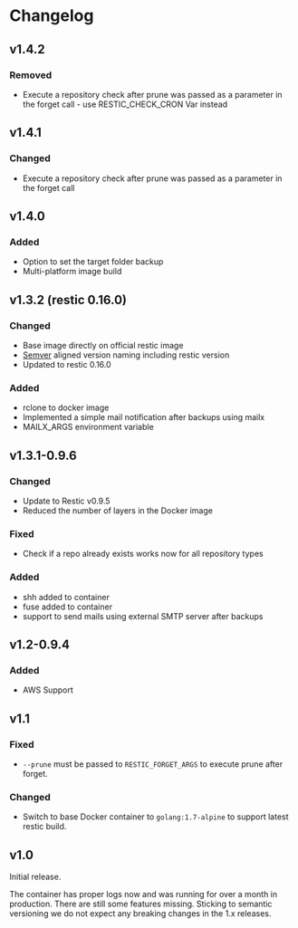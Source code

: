 # Changelog

## v1.4.2
### Removed 
* Execute a repository check after prune was passed as a parameter in the forget call - use RESTIC_CHECK_CRON Var instead

## v1.4.1
### Changed
* Execute a repository check after prune was passed as a parameter in the forget call

## v1.4.0

### Added
* Option to set the target folder backup
* Multi-platform image build

## v1.3.2 (restic 0.16.0)

### Changed
* Base image directly on official restic image
* [Semver](https://semver.org/) aligned version naming including restic version
* Updated to restic 0.16.0

### Added
* rclone to docker image
* Implemented a simple mail notification after backups using mailx
* MAILX_ARGS environment variable

## v1.3.1-0.9.6

### Changed
* Update to Restic v0.9.5
* Reduced the number of layers in the Docker image

### Fixed
* Check if a repo already exists works now for all repository types

### Added
* shh added to container
* fuse added to container
* support to send mails using external SMTP server after backups

## v1.2-0.9.4

### Added
* AWS Support

## v1.1

### Fixed
* `--prune` must be passed to `RESTIC_FORGET_ARGS` to execute prune after forget.

### Changed
* Switch to base Docker container to `golang:1.7-alpine` to support latest restic build.

## v1.0

Initial release.

The container has proper logs now and was running for over a month in production. 
There are still some features missing. Sticking to semantic versioning we do not expect any breaking changes in the 1.x releases.
